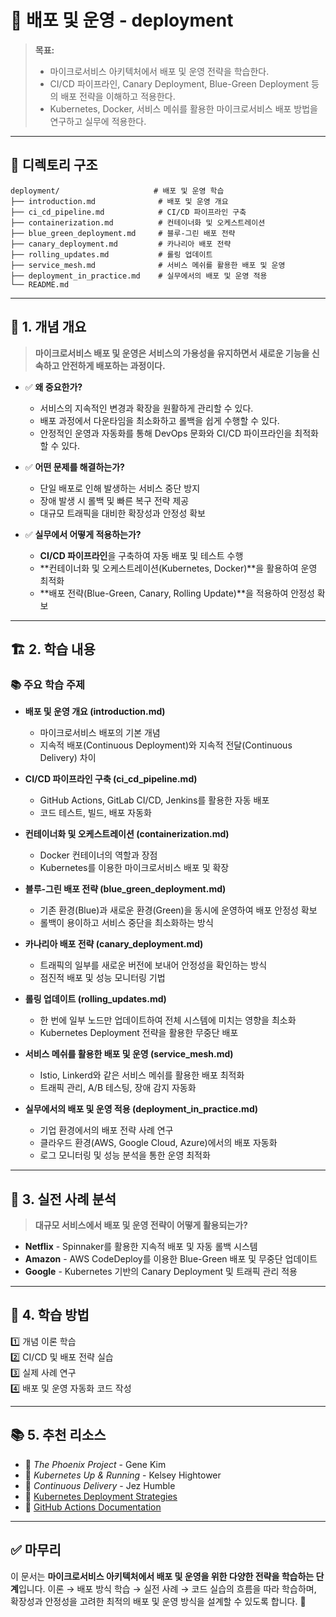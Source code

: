 # 📂 배포 및 운영 - deployment

> **목표:**  
> - 마이크로서비스 아키텍처에서 배포 및 운영 전략을 학습한다.  
> - CI/CD 파이프라인, Canary Deployment, Blue-Green Deployment 등의 배포 전략을 이해하고 적용한다.  
> - Kubernetes, Docker, 서비스 메쉬를 활용한 마이크로서비스 배포 방법을 연구하고 실무에 적용한다.

---

## 📌 **디렉토리 구조**
```
deployment/                     # 배포 및 운영 학습
├── introduction.md              # 배포 및 운영 개요
├── ci_cd_pipeline.md            # CI/CD 파이프라인 구축
├── containerization.md          # 컨테이너화 및 오케스트레이션
├── blue_green_deployment.md     # 블루-그린 배포 전략
├── canary_deployment.md         # 카나리아 배포 전략
├── rolling_updates.md           # 롤링 업데이트
├── service_mesh.md              # 서비스 메쉬를 활용한 배포 및 운영
├── deployment_in_practice.md    # 실무에서의 배포 및 운영 적용
└── README.md
```

---

## 📖 **1. 개념 개요**
> **마이크로서비스 배포 및 운영은 서비스의 가용성을 유지하면서 새로운 기능을 신속하고 안전하게 배포하는 과정이다.**

- ✅ **왜 중요한가?**  
  - 서비스의 지속적인 변경과 확장을 원활하게 관리할 수 있다.
  - 배포 과정에서 다운타임을 최소화하고 롤백을 쉽게 수행할 수 있다.
  - 안정적인 운영과 자동화를 통해 DevOps 문화와 CI/CD 파이프라인을 최적화할 수 있다.

- ✅ **어떤 문제를 해결하는가?**  
  - 단일 배포로 인해 발생하는 서비스 중단 방지
  - 장애 발생 시 롤백 및 빠른 복구 전략 제공
  - 대규모 트래픽을 대비한 확장성과 안정성 확보

- ✅ **실무에서 어떻게 적용하는가?**  
  - **CI/CD 파이프라인**을 구축하여 자동 배포 및 테스트 수행
  - **컨테이너화 및 오케스트레이션(Kubernetes, Docker)**을 활용하여 운영 최적화
  - **배포 전략(Blue-Green, Canary, Rolling Update)**을 적용하여 안정성 확보

---

## 🏗 **2. 학습 내용**
### 📚 주요 학습 주제
- **배포 및 운영 개요 (introduction.md)**
  - 마이크로서비스 배포의 기본 개념
  - 지속적 배포(Continuous Deployment)와 지속적 전달(Continuous Delivery) 차이

- **CI/CD 파이프라인 구축 (ci_cd_pipeline.md)**
  - GitHub Actions, GitLab CI/CD, Jenkins를 활용한 자동 배포
  - 코드 테스트, 빌드, 배포 자동화

- **컨테이너화 및 오케스트레이션 (containerization.md)**
  - Docker 컨테이너의 역할과 장점
  - Kubernetes를 이용한 마이크로서비스 배포 및 확장

- **블루-그린 배포 전략 (blue_green_deployment.md)**
  - 기존 환경(Blue)과 새로운 환경(Green)을 동시에 운영하여 배포 안정성 확보
  - 롤백이 용이하고 서비스 중단을 최소화하는 방식

- **카나리아 배포 전략 (canary_deployment.md)**
  - 트래픽의 일부를 새로운 버전에 보내어 안정성을 확인하는 방식
  - 점진적 배포 및 성능 모니터링 기법

- **롤링 업데이트 (rolling_updates.md)**
  - 한 번에 일부 노드만 업데이트하여 전체 시스템에 미치는 영향을 최소화
  - Kubernetes Deployment 전략을 활용한 무중단 배포

- **서비스 메쉬를 활용한 배포 및 운영 (service_mesh.md)**
  - Istio, Linkerd와 같은 서비스 메쉬를 활용한 배포 최적화
  - 트래픽 관리, A/B 테스팅, 장애 감지 자동화

- **실무에서의 배포 및 운영 적용 (deployment_in_practice.md)**
  - 기업 환경에서의 배포 전략 사례 연구
  - 클라우드 환경(AWS, Google Cloud, Azure)에서의 배포 자동화
  - 로그 모니터링 및 성능 분석을 통한 운영 최적화

---

## 🚀 **3. 실전 사례 분석**
> **대규모 서비스에서 배포 및 운영 전략이 어떻게 활용되는가?**

- **Netflix** - Spinnaker를 활용한 지속적 배포 및 자동 롤백 시스템
- **Amazon** - AWS CodeDeploy를 이용한 Blue-Green 배포 및 무중단 업데이트
- **Google** - Kubernetes 기반의 Canary Deployment 및 트래픽 관리 적용

---

## 🎯 **4. 학습 방법**
1️⃣ 개념 이론 학습  
2️⃣ CI/CD 및 배포 전략 실습  
3️⃣ 실제 사례 연구  
4️⃣ 배포 및 운영 자동화 코드 작성  

---

## 📚 **5. 추천 리소스**
- 📖 _The Phoenix Project_ - Gene Kim  
- 📖 _Kubernetes Up & Running_ - Kelsey Hightower  
- 📖 _Continuous Delivery_ - Jez Humble  
- 📌 [Kubernetes Deployment Strategies](https://kubernetes.io/docs/concepts/workloads/controllers/deployment/)  
- 📌 [GitHub Actions Documentation](https://docs.github.com/en/actions)  

---

## ✅ **마무리**
이 문서는 **마이크로서비스 아키텍처에서 배포 및 운영을 위한 다양한 전략을 학습하는 단계**입니다.
이론 → 배포 방식 학습 → 실전 사례 → 코드 실습의 흐름을 따라 학습하며,
확장성과 안정성을 고려한 최적의 배포 및 운영 방식을 설계할 수 있도록 합니다. 🚀

